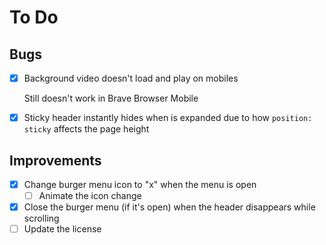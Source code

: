 # To Do

## Bugs

- [x] Background video doesn't load and play on mobiles

  Still doesn't work in Brave Browser Mobile

- [x] Sticky header instantly hides when is expanded due to how
      `position: sticky` affects the page height

## Improvements

- [x] Change burger menu icon to "x" when the menu is open
  - [ ] Animate the icon change
- [x] Close the burger menu (if it's open) when the header disappears while scrolling
- [ ] Update the license
